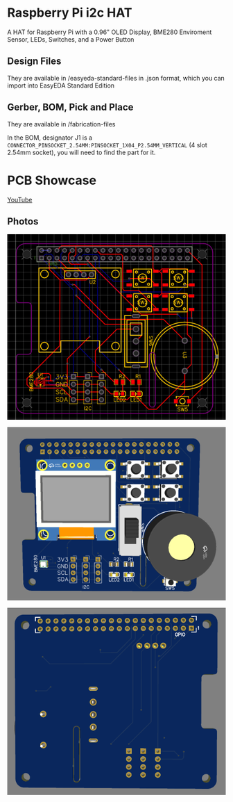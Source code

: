 # Raspberry Pi i2c HAT

A HAT for Raspberry Pi with a 0.96" OLED Display, BME280 Enviroment Sensor, LEDs, Switches, and a Power Button

## Design Files
They are available in /easyeda-standard-files in .json format, which you can import into EasyEDA Standard Edition

## Gerber, BOM, Pick and Place
They are available in /fabrication-files

In the BOM, designator J1 is a `CONNECTOR_PINSOCKET_2.54MM:PINSOCKET_1X04_P2.54MM_VERTICAL` (4 slot 2.54mm socket), you will need to find the part for it.

# PCB Showcase

[YouTube](https://www.youtube.com/watch?v=z0qgIMWR7R4)

## Photos
![PCB Editor](https://raw.githubusercontent.com/RadioactivePotato/pi-i2c-hat/refs/heads/main/design-files/PCB_26-04-2025.png)

![PCB Front Preview](https://raw.githubusercontent.com/RadioactivePotato/pi-i2c-hat/refs/heads/main/design-files/PCBFpreview_26-04-2025.png)

![PCB Back Preview](https://raw.githubusercontent.com/RadioactivePotato/pi-i2c-hat/refs/heads/main/design-files/PCBBpreview_26-04-2025.png)
